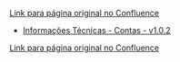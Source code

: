 [Link para página original no Confluence](https://openfinancebrasil.atlassian.net/wiki/spaces/OF/pages/17372176)

- [Informações Técnicas -  Contas - v1.0.2](../../../../../../../OF/Open%20Finance%20Brasil/Especifica%c3%a7%c3%b5es%20de%20APIs/Dados%20do%20Cliente%20%e2%80%93%20DC/[DC]%20API%20-%20Contas/Hist%c3%b3rico%20de%20Especifica%c3%a7%c3%b5es%20-%20[DC]%20Contas/v1.0.2%20-%20Contas/Informa%c3%a7%c3%b5es%20T%c3%a9cnicas%20-%20%20Contas%20-%20v1.0.2)

[Link para página original no Confluence](https://openfinancebrasil.atlassian.net/wiki/spaces/OF/pages/17372176)